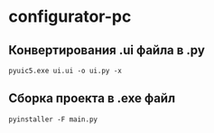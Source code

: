 # configurator-pc

## Конвертирования .ui файла в .py

```
pyuic5.exe ui.ui -o ui.py -x
```

## Сборка проекта в .exe файл
```
pyinstaller -F main.py
```